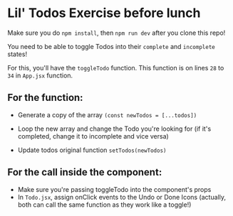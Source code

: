 # Lil' Todos Exercise before lunch

Make sure you do `npm install`, then `npm run dev` after you clone this repo!

You need to be able to toggle Todos into their `complete` and `incomplete` states!

For this, you'll have the `toggleTodo` function.
This function is on lines `28` to `34` in `App.jsx` function.

## For the function:

- Generate a copy of the array 
`(const newTodos = [...todos])`

- Loop the new array and change the Todo you're looking for (if it's completed, change it to incomplete and vice versa)

- Update todos original function
`setTodos(newTodos)`

## For the call inside the component:

- Make sure you're passing toggleTodo into the component's props
- In `Todo.jsx`, assign onClick events to the Undo or Done Icons (actually, both can call the same function as they work like a toggle!)
